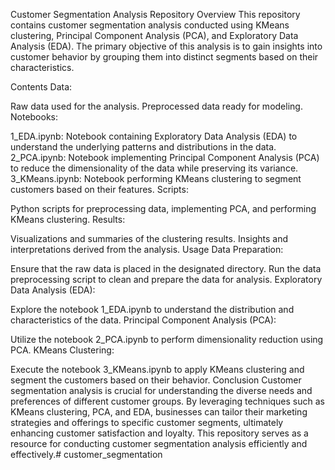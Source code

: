 Customer Segmentation Analysis Repository
Overview
This repository contains customer segmentation analysis conducted using KMeans clustering, Principal Component Analysis (PCA), and Exploratory Data Analysis (EDA). The primary objective of this analysis is to gain insights into customer behavior by grouping them into distinct segments based on their characteristics.

Contents
Data:

Raw data used for the analysis.
Preprocessed data ready for modeling.
Notebooks:

1_EDA.ipynb: Notebook containing Exploratory Data Analysis (EDA) to understand the underlying patterns and distributions in the data.
2_PCA.ipynb: Notebook implementing Principal Component Analysis (PCA) to reduce the dimensionality of the data while preserving its variance.
3_KMeans.ipynb: Notebook performing KMeans clustering to segment customers based on their features.
Scripts:

Python scripts for preprocessing data, implementing PCA, and performing KMeans clustering.
Results:

Visualizations and summaries of the clustering results.
Insights and interpretations derived from the analysis.
Usage
Data Preparation:

Ensure that the raw data is placed in the designated directory.
Run the data preprocessing script to clean and prepare the data for analysis.
Exploratory Data Analysis (EDA):

Explore the notebook 1_EDA.ipynb to understand the distribution and characteristics of the data.
Principal Component Analysis (PCA):

Utilize the notebook 2_PCA.ipynb to perform dimensionality reduction using PCA.
KMeans Clustering:

Execute the notebook 3_KMeans.ipynb to apply KMeans clustering and segment the customers based on their behavior.
Conclusion
Customer segmentation analysis is crucial for understanding the diverse needs and preferences of different customer groups. By leveraging techniques such as KMeans clustering, PCA, and EDA, businesses can tailor their marketing strategies and offerings to specific customer segments, ultimately enhancing customer satisfaction and loyalty. This repository serves as a resource for conducting customer segmentation analysis efficiently and effectively.# customer_segmentation
